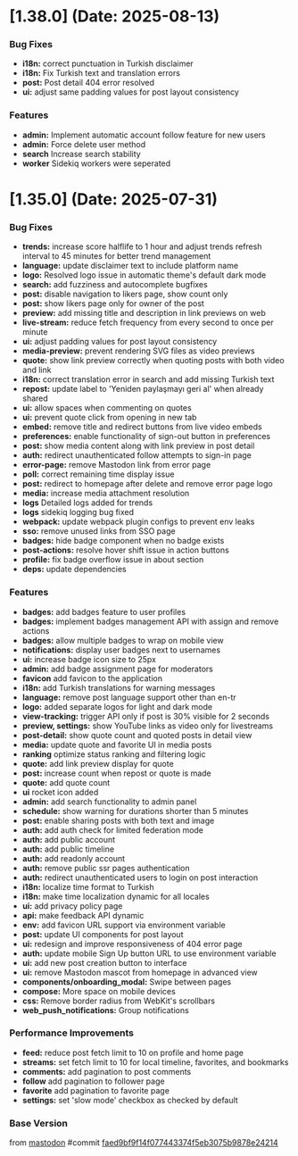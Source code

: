 # [1.38.0] (Date: 2025-08-13)

### Bug Fixes

- **i18n:** correct punctuation in Turkish disclaimer
- **i18n:** Fix Turkish text and translation errors
- **post:** Post detail 404 error resolved
- **ui:** adjust same padding values for post layout consistency

### Features

- **admin:** Implement automatic account follow feature for new users
- **admin:** Force delete user method
- **search** Increase search stability
- **worker** Sidekiq workers were seperated



# [1.35.0] (Date: 2025-07-31)

### Bug Fixes

- **trends:** increase score halflife to 1 hour and adjust trends refresh interval to 45 minutes for better trend management
- **language:** update disclaimer text to include platform name
- **logo:** Resolved logo issue in automatic theme's default dark mode
- **search:** add fuzziness and autocomplete bugfixes 
- **post:** disable navigation to likers page, show count only
- **post:** show likers page only for owner of the post
- **preview:** add missing title and description in link previews on web
- **live-stream:** reduce fetch frequency from every second to once per minute
- **ui:** adjust padding values for post layout consistency
- **media-preview:** prevent rendering SVG files as video previews
- **quote:** show link preview correctly when quoting posts with both video and link
- **i18n:** correct translation error in search and add missing Turkish text
- **repost:** update label to 'Yeniden paylaşmayı geri al' when already shared
- **ui:** allow spaces when commenting on quotes
- **ui:** prevent quote click from opening in new tab
- **embed:** remove title and redirect buttons from live video embeds
- **preferences:** enable functionality of sign-out button in preferences
- **post:** show media content along with link preview in post detail
- **auth:** redirect unauthenticated follow attempts to sign-in page
- **error-page:** remove Mastodon link from error page
- **poll:** correct remaining time display issue
- **post:** redirect to homepage after delete and remove error page logo
- **media:** increase media attachment resolution
- **logs** Detailed logs added for trends
- **logs** sidekiq logging bug fixed
- **webpack:** update webpack plugin configs to prevent env leaks
- **sso:** remove unused links from SSO page
- **badges:** hide badge component when no badge exists
- **post-actions:** resolve hover shift issue in action buttons
- **profile:** fix badge overflow issue in about section
- **deps:** update dependencies


### Features

- **badges:** add badges feature to user profiles
- **badges:** implement badges management API with assign and remove actions
- **badges:** allow multiple badges to wrap on mobile view
- **notifications:** display user badges next to usernames
- **ui:** increase badge icon size to 25px
- **admin:** add badge assignment page for moderators
- **favicon** add favicon to the application
- **i18n:** add Turkish translations for warning messages
- **language:** remove post language support other than en-tr
- **logo:** added separate logos for light and dark mode
- **view-tracking:** trigger API only if post is 30% visible for 2 seconds
- **preview, settings:** show YouTube links as video only for livestreams
- **post-detail:** show quote count and quoted posts in detail view
- **media:** update quote and favorite UI in media posts
- **ranking** optimize status ranking and filtering logic
- **quote:** add link preview display for quote
- **post:** increase count when repost or quote is made
- **quote:** add quote count
- **ui** rocket icon added
- **admin:** add search functionality to admin panel
- **schedule:** show warning for durations shorter than 5 minutes
- **post:** enable sharing posts with both text and image
- **auth:** add auth check for limited federation mode
- **auth:** add public account
- **auth:** add public timeline
- **auth:** add readonly account
- **auth:** remove public ssr pages authentication
- **auth:** redirect unauthenticated users to login on post interaction
- **i18n:** localize time format to Turkish
- **i18n:** make time localization dynamic for all locales
- **ui:** add privacy policy page
- **api:** make feedback API dynamic
- **env:** add favicon URL support via environment variable
- **post:** update UI components for post layout
- **ui:** redesign and improve responsiveness of 404 error page
- **auth:** update mobile Sign Up button URL to use environment variable
- **ui:** add new post creation button to interface
- **ui:** remove Mastodon mascot from homepage in advanced view
- **components/onboarding_modal:** Swipe between pages
- **compose:** More space on mobile devices
- **css:** Remove border radius from WebKit's scrollbars
- **web_push_notifications:** Group notifications 


### Performance Improvements

- **feed:** reduce post fetch limit to 10 on profile and home page
- **streams:** set fetch limit to 10 for local timeline, favorites, and bookmarks
- **comments:** add pagination to post comments
- **follow** add pagination to follower page
- **favorite** add pagination to favorite page
- **settings:** set 'slow mode' checkbox as checked by default


### Base Version
from [mastodon](https://github.com/mastodon/mastodon) #commit [faed9bf9f14f077443374f5eb3075b9878e24214](https://github.com/mastodon/mastodon/commit/faed9bf9f14f077443374f5eb3075b9878e24214)
